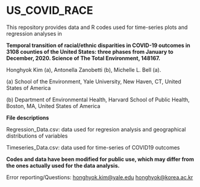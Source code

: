 # US_COVID_RACE

This repository provides data and R codes used for time-series plots and regression analyses in 

**Temporal transition of racial/ethnic disparities in COVID-19 outcomes in 3108 counties of the United States: three phases from January to December, 2020. Science of The Total Environment, 148167.**

Honghyok Kim (a), Antonella Zanobetti (b), Michelle L. Bell (a).

(a) School of the Environment, Yale University, New Haven, CT, United States of America 

(b) Department of Environmental Health, Harvard School of Public Health, Boston, MA, United States of America

**File descriptions**

Regression_Data.csv: data used for regresion analysis and geographical distributions of variables

Timeseries_Data.csv: data used for time-series of COVID19 outcomes

**Codes and data have been modified for public use, which may differ from the ones actually used for the data analysis.**

Error reporting/Questions: honghyok.kim@yale.edu
honghyok@korea.ac.kr
